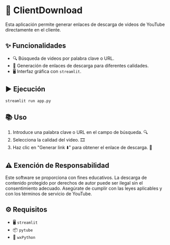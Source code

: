 
# 🎯 ClientDownload

Esta aplicación permite generar enlaces de descarga de videos de YouTube directamente en el cliente.

## ✨ Funcionalidades

- 🔍 Búsqueda de videos por palabra clave o URL.
- 🔗 Generación de enlaces de descarga para diferentes calidades.
- 🖥️ Interfaz gráfica con `streamlit`.

## ▶️ Ejecución

```bash
streamlit run app.py
```

## 📚 Uso

1. Introduce una palabra clave o URL en el campo de búsqueda. 🔍
2. Selecciona la calidad del video. 🎞️
3. Haz clic en "Generar link ⬇️" para obtener el enlace de descarga. 🔗

## ⚠️ Exención de Responsabilidad

Este software se proporciona con fines educativos. La descarga de contenido protegido por derechos de autor puede ser ilegal sin el consentimiento adecuado. Asegúrate de cumplir con las leyes aplicables y con los términos de servicio de YouTube.

## ⚙️ Requisitos

- 🖥️ `streamlit`
- 📦 `pytube`
- 🧰 `wxPython`